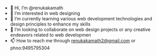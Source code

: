 - 👋 Hi, I’m @renukakamath
- 👀 I’m interested in  web designing
- 🌱 I’m currently learning various web development technologies and design principles to enhance my skills
- 💞️ I’m looking to collaborate on  web design projects or any creative endeavors related to web developmen
- 📫 How to reach me through renukakamath2@gmail.com or phno:9495795304

<!---
renukakamath/renukakamath is a ✨ special ✨ repository because its `README.md` (this file) appears on your GitHub profile.
You can click the Preview link to take a look at your changes.
--->
